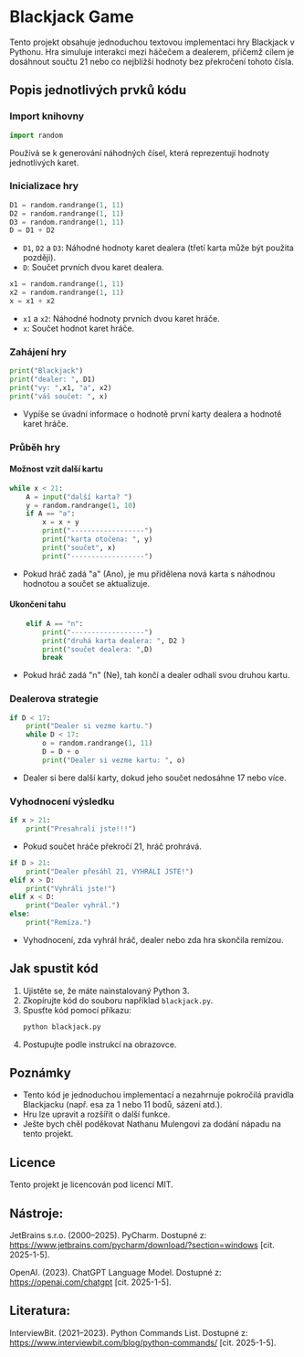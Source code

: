 # Blackjack Game

Tento projekt obsahuje jednoduchou textovou implementaci hry Blackjack v Pythonu. Hra simuluje interakci mezi háčečem a dealerem, přičemž cílem je dosáhnout součtu 21 nebo co nejbližší hodnoty bez překročení tohoto čísla.

## Popis jednotlivých prvků kódu

### Import knihovny
```python
import random
```
Používá se k generování náhodných čísel, která reprezentují hodnoty jednotlivých karet.

### Inicializace hry
```python
D1 = random.randrange(1, 11)
D2 = random.randrange(1, 11)
D3 = random.randrange(1, 11)
D = D1 + D2
```
- `D1`, `D2` a `D3`: Náhodné hodnoty karet dealera (třetí karta může být použita později).
- `D`: Součet prvních dvou karet dealera.

```python
x1 = random.randrange(1, 11)
x2 = random.randrange(1, 11)
x = x1 + x2
```
- `x1` a `x2`: Náhodné hodnoty prvních dvou karet hráče.
- `x`: Součet hodnot karet hráče.

### Zahájení hry
```python
print("Blackjack")
print("dealer: ", D1)
print("vy: ",x1, "a", x2)
print("váš součet: ", x)
```
- Vypíše se úvadní informace o hodnotě první karty dealera a hodnotě karet hráče.

### Průběh hry
#### Možnost vzít další kartu
```python
while x < 21:
    A = input("další karta? ")
    y = random.randrange(1, 10)
    if A == "a":
        x = x + y
        print("------------------")
        print("karta otočena: ", y)
        print("součet", x)
        print("------------------")
```
- Pokud hráč zadá "a" (Ano), je mu přidělena nová karta s náhodnou hodnotou a součet se aktualizuje.

#### Ukončení tahu
```python
    elif A == "n":
        print("------------------")
        print("druhá karta dealera: ", D2 )
        print("součet dealera: ",D)
        break
```
- Pokud hráč zadá "n" (Ne), tah končí a dealer odhalí svou druhou kartu.

### Dealerova strategie
```python
if D < 17:
    print("Dealer si vezme kartu.")
    while D < 17:
        o = random.randrange(1, 11)
        D = D + o
        print("Dealer si vezme kartu: ", o)
```
- Dealer si bere další karty, dokud jeho součet nedosáhne 17 nebo více.

### Vyhodnocení výsledku
```python
if x > 21:
    print("Presahrali jste!!!")
```
- Pokud součet hráče překročí 21, hráč prohrává.

```python
if D > 21:
    print("Dealer přesáhl 21, VYHRÁLI JSTE!")
elif x > D:
    print("Vyhráli jste!")
elif x < D:
    print("Dealer vyhrál.")
else:
    print("Remíza.")
```
- Vyhodnocení, zda vyhrál hráč, dealer nebo zda hra skončila remízou.

## Jak spustit kód
1. Ujistěte se, že máte nainstalovaný Python 3.
2. Zkopírujte kód do souboru například `blackjack.py`.
3. Spusťte kód pomocí příkazu:
   ```bash
   python blackjack.py
   ```
4. Postupujte podle instrukcí na obrazovce.

## Poznámky
- Tento kód je jednoduchou implementací a nezahrnuje pokročilá pravidla Blackjacku (např. esa za 1 nebo 11 bodů, sázení atd.).
- Hru lze upravit a rozšířit o další funkce.
- Ješte bych chěl poděkovat Nathanu Mulengovi za dodání nápadu na tento projekt.

## Licence
Tento projekt je licencován pod licencí MIT.



## Nástroje: 

JetBrains s.r.o. (2000–2025). PyCharm. Dostupné z: https://www.jetbrains.com/pycharm/download/?section=windows [cit. 2025-1-5].

OpenAI. (2023). ChatGPT Language Model. Dostupné z: https://openai.com/chatgpt [cit. 2025-1-5].

## Literatura:

InterviewBit. (2021–2023). Python Commands List. Dostupné z: https://www.interviewbit.com/blog/python-commands/ [cit. 2025-1-5].
